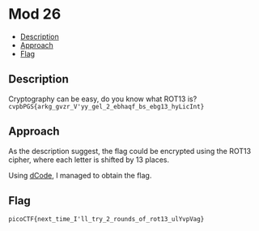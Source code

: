 # Mod 26

- [Description](#description)
- [Approach](#approach)
- [Flag](#flag)

## Description

Cryptography can be easy, do you know what ROT13 is? `cvpbPGS{arkg_gvzr_V'yy_gel_2_ebhaqf_bs_ebg13_hyLicInt}`

## Approach

As the description suggest, the flag could be encrypted using the ROT13 cipher, where each letter is shifted by 13 places.

Using [dCode](https://www.dcode.fr/rot-13-cipher), I managed to obtain the flag.

## Flag

`picoCTF{next_time_I'll_try_2_rounds_of_rot13_ulYvpVag}`